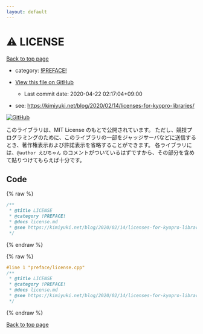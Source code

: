 ```yaml
---
layout: default
---
```


<!-- mathjax config similar to math.stackexchange -->
<script type="text/javascript" async
  src="https://cdnjs.cloudflare.com/ajax/libs/mathjax/2.7.5/MathJax.js?config=TeX-MML-AM_CHTML">
</script>
<script type="text/x-mathjax-config">
  MathJax.Hub.Config({
    TeX: { equationNumbers: { autoNumber: "AMS" }},
    tex2jax: {
      inlineMath: [ ['$','$'] ],
      processEscapes: true
    },
    "HTML-CSS": { matchFontHeight: false },
    displayAlign: "left",
    displayIndent: "2em"
  });
</script>

<script type="text/javascript" src="https://cdnjs.cloudflare.com/ajax/libs/jquery/3.4.1/jquery.min.js"></script>
<script src="https://cdn.jsdelivr.net/npm/jquery-balloon-js@1.1.2/jquery.balloon.min.js" integrity="sha256-ZEYs9VrgAeNuPvs15E39OsyOJaIkXEEt10fzxJ20+2I=" crossorigin="anonymous"></script>
<script type="text/javascript" src="../../assets/js/copy-button.js"></script>
<link rel="stylesheet" href="../../assets/css/copy-button.css" />


# :warning: LICENSE

<a href="../../index.html">Back to top page</a>

* category: <a href="../../index.html#dcaf23bbd71caccee83ae655fb01a59a">!PREFACE!</a>
* <a href="{{ site.github.repository_url }}/blob/master/preface/license.cpp">View this file on GitHub</a>
    - Last commit date: 2020-04-22 02:17:04+09:00


* see: <a href="https://kimiyuki.net/blog/2020/02/14/licenses-for-kyopro-libraries/">https://kimiyuki.net/blog/2020/02/14/licenses-for-kyopro-libraries/</a>


[![GitHub](https://img.shields.io/github/license/rsk0315/library)](https://github.com/rsk0315/library/blob/master/LICENSE)

このライブラリは、MIT License のもとで公開されています。
ただし、競技プログラミングのために、このライブラリの一部をジャッジサーバなどに送信するとき、著作権表示および許諾表示を省略することができます。
各ライブラリには、`@author えびちゃん` のコメントがついているはずですから、その部分を含めて貼りつけてもらえば十分です。


## Code

<a id="unbundled"></a>
{% raw %}
```cpp
/**
 * @title LICENSE
 * @category !PREFACE!
 * @docs license.md
 * @see https://kimiyuki.net/blog/2020/02/14/licenses-for-kyopro-libraries/
 */

```
{% endraw %}

<a id="bundled"></a>
{% raw %}
```cpp
#line 1 "preface/license.cpp"
/**
 * @title LICENSE
 * @category !PREFACE!
 * @docs license.md
 * @see https://kimiyuki.net/blog/2020/02/14/licenses-for-kyopro-libraries/
 */

```
{% endraw %}

<a href="../../index.html">Back to top page</a>

